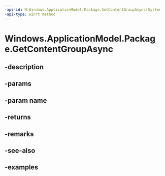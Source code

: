 ```yaml
---
-api-id: M:Windows.ApplicationModel.Package.GetContentGroupAsync(System.String)
-api-type: winrt method
---
```


<!-- Method syntax.
public IAsyncOperation<PackageContentGroup> Package.GetContentGroupAsync(String name)
-->

# Windows.ApplicationModel.Package.GetContentGroupAsync

## -description

## -params

## -param name

## -returns

## -remarks

## -see-also

## -examples

